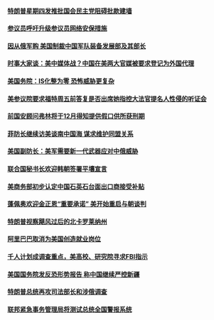 #### [特朗普星期四发推批国会民主党阻碍批款建墙](../pages/zg_yre_rvq/4580210.md) 

#### [参议员呼吁升级参议员网络安保措施](../pages/zg_yre_rvq/4580205.md) 

#### [因从俄军购 美国制裁中国军队装备发展部及其部长](../pages/zg_yre_rvq/4580190.md) 

#### [时事大家谈：美中媒体战？中国在美两大官媒被要求登记为外国代理](../pages/zg_yre_rvq/4580022.md) 

#### [美国务院：IS化整为零 恐怖威胁更复杂](../pages/zg_yre_rvq/4579818.md) 

#### [美参议院要求福特周五前答复是否出席她指控大法官提名人性侵的听证会](../pages/zg_yre_rvq/4579728.md) 

#### [前国安顾问弗林将于12月得知提供假口供所获刑期](../pages/zg_yre_rvq/4579691.md) 

#### [菲防长继续访美谈南中国海 谋求维护同盟关系](../pages/zg_yre_rvq/4579493.md) 

#### [美国副防长：美军需要新一代武器应对中俄威胁](../pages/zg_yre_rvq/4579466.md) 

#### [联合国秘书长欢迎韩朝签署平壤宣言](../pages/zg_yre_rvq/4579438.md) 

#### [美商务部初步认定中国石英石台面出口商接受补贴](../pages/zg_yre_rvq/4579399.md) 

#### [蓬佩奥欢迎金正恩“重要承诺” 美开始重启与朝谈判](../pages/zg_yre_rvq/4579394.md) 

#### [特朗普视察飓风过后的北卡罗莱纳州](../pages/zg_yre_rvq/4579339.md) 

#### [阿里巴巴取消为美国创造就业岗位](../pages/zg_yre_rvq/4578925.md) 

#### [千人计划成调查重点，美高校、研究院寻求FBI指示](../pages/zg_yre_rvq/4578922.md) 

#### [美国国务院发反恐形势报告 称中国继续严控新疆 ](../pages/zg_yre_rvq/4578890.md) 

#### [特朗普总统再攻司法部长和涉俄调查](../pages/zg_yre_rvq/4578882.md) 

#### [联邦紧急事务管理局将测试总统全国警报系统](../pages/zg_yre_rvq/4578879.md) 

